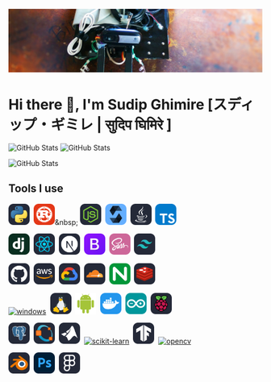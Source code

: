 ![Cover Photo](res/cover.jpg)

# Hi there 👋, I'm Sudip Ghimire [スディップ・ギミレ | सुदिप घिमिरे ]

![GitHub Stats](https://github-readme-stats.vercel.app/api/top-langs/?username=ghimiresdp&theme=radical&show_icons=true&hide_border=true&layout=compact)
![GitHub Stats](https://github-readme-stats.vercel.app/api?username=ghimiresdp&theme=radical&show_icons=true&hide_border=true&count_private=true)

![GitHub Stats](https://streak-stats.demolab.com?user=ghimiresdp&theme=radical&hide_border=true)

## Tools I use

<!-- [![My Skills](https://skillicons.dev/icons?i=python,rust,nodejs,solidity,java,ts&perline=6)](https://skillicons.dev) -->


<!-- [ Programming Languages ] -->
[<img src="https://raw.githubusercontent.com/tandpfun/skill-icons/main/icons/Python-Dark.svg" alt="python" width="42"/>](https://python.org)&nbsp;
[<img src="https://raw.githubusercontent.com/tandpfun/skill-icons/main/icons/Rust.svg" alt="rustlang" width="42" >]([https://rust-lang.org](https://www.rust-lang.org/))&nbsp;
[<img src="https://raw.githubusercontent.com/tandpfun/skill-icons/main/icons/NodeJS-Dark.svg" alt="nodejs" width="42"  />](https://nodejs.org)&nbsp;
[<img src="https://raw.githubusercontent.com/tandpfun/skill-icons/main/icons/Solidity.svg" alt="solidity" width="42" />](https://soliditylang.org/)&nbsp;
[<img src="https://raw.githubusercontent.com/tandpfun/skill-icons/main/icons/Java-Dark.svg" alt="java" width="42" />](https://www.java.com/en/)&nbsp;
[<img src="https://raw.githubusercontent.com/tandpfun/skill-icons/main/icons/TypeScript.svg" alt="typescript" width="42"  />](https://www.typescriptlang.org/)&nbsp;

<!-- [ Frameworks ] -->
[<img src="https://raw.githubusercontent.com/tandpfun/skill-icons/main/icons/Django.svg" alt="django" width="42" >](https://www.djangoproject.com/)&nbsp;
[<img src="https://raw.githubusercontent.com/tandpfun/skill-icons/main/icons/React-Dark.svg" alt="react" width="42"  />](https://react.dev/)&nbsp;
[<img src="https://raw.githubusercontent.com/tandpfun/skill-icons/main/icons/NextJS-Dark.svg" alt="next" width="42" >](https://nextjs.org/)&nbsp;
[<img src="https://raw.githubusercontent.com/tandpfun/skill-icons/main/icons/Bootstrap.svg" alt="bootstrap" width="42"  />](https://getbootstrap.com/)&nbsp;
[<img src="https://raw.githubusercontent.com/tandpfun/skill-icons/main/icons/Sass.svg" alt="sass" width="42"  />](https://sass-lang.com/)&nbsp;
[<img src="https://raw.githubusercontent.com/tandpfun/skill-icons/main/icons/TailwindCSS-Dark.svg" alt="tailwind" width="42" >](https://tailwindui.com/)&nbsp;

<!-- second line -->
<!-- [<img src="https://raw.githubusercontent.com/tandpfun/skill-icons/main/icons/Actix-Dark.svg" alt="actix" width="42"  />](https://actix.rs/)&nbsp; -->

<!-- [ Cloud ] -->
[<img src="https://raw.githubusercontent.com/tandpfun/skill-icons/main/icons/Github-Dark.svg" alt="github" width="42" >](https://github.com/)&nbsp;
[<img src="https://raw.githubusercontent.com/tandpfun/skill-icons/main/icons/AWS-Dark.svg" alt="aws" width="42" />](https://aws.amazon.com/)&nbsp;
[<img src="https://raw.githubusercontent.com/tandpfun/skill-icons/main/icons/GCP-Dark.svg" alt="gcp" width="42"  />](https://cloud.google.com/)&nbsp;
[<img src="https://raw.githubusercontent.com/tandpfun/skill-icons/main/icons/Cloudflare-Dark.svg" alt="cloudflare" width="42"  />](https://www.cloudflare.com/)&nbsp;
[<img src="https://raw.githubusercontent.com/tandpfun/skill-icons/main/icons/Nginx.svg" alt="nginx" width="42" >](https://nginx.org/)&nbsp;
[<img src="https://raw.githubusercontent.com/tandpfun/skill-icons/main/icons/Redis-Dark.svg" alt="redis" width="42"  />](https://redis.io/)&nbsp;

<!-- [ Platforms ] -->
[<img src="https://raw.githubusercontent.com/tandpfun/skill-icons/main/icons/Windows-Dark.svg" alt="windows" width="42" >](#)&nbsp;
[<img src="https://raw.githubusercontent.com/tandpfun/skill-icons/main/icons/Linux-Dark.svg" alt="ubuntu" width="42" >](#)&nbsp;
[<img src="https://raw.githubusercontent.com/devicons/devicon/master/icons/android/android-plain.svg" alt="android" width="42" >](#)&nbsp;
[<img src="https://raw.githubusercontent.com/tandpfun/skill-icons/main/icons/Docker.svg" alt="Docker" width="42"  />](#)&nbsp;
[<img src="https://raw.githubusercontent.com/tandpfun/skill-icons/main/icons/Arduino.svg" alt="arduino" width="42" />](https://www.arduino.cc/)&nbsp;
[<img src="https://raw.githubusercontent.com/tandpfun/skill-icons/main/icons/RaspberryPi-Dark.svg" alt="raspberry pi" width="42" />](https://www.raspberrypi.com/)&nbsp;

<!-- [ Data Science ] -->
[<img src="https://raw.githubusercontent.com/tandpfun/skill-icons/main/icons/PostgreSQL-Dark.svg" alt="postgresql" width="42" >](https://www.postgresql.org/)&nbsp;
[<img src="https://raw.githubusercontent.com/tandpfun/skill-icons/main/icons/Octave-Dark.svg" alt="octave" width="42" >](https://octave.org/)&nbsp;
[<img src="https://raw.githubusercontent.com/tandpfun/skill-icons/main/icons/Matlab-Dark.svg" alt="matlab" width="42" >]([https://.org/](https://www.mathworks.com/products/matlab.html))&nbsp;
[<img src="https://raw.githubusercontent.com/tandpfun/skill-icons/main/icons/ScikitLearn-Dark.svg" alt="scikit-learn" width="42" >](https://scikit-learn.org/stable/)&nbsp;
[<img src="https://raw.githubusercontent.com/tandpfun/skill-icons/main/icons/TensorFlow-Dark.svg" alt="tensorflow" width="42" >](https://www.tensorflow.org/)&nbsp;
[<img src="https://raw.githubusercontent.com/tandpfun/skill-icons/main/icons/OpenCV-Dark.svg" alt="opencv" width="42" >](https://opencv.org/)&nbsp;

<!-- [ Graphics ] -->
[<img src="https://raw.githubusercontent.com/tandpfun/skill-icons/main/icons/Blender-Dark.svg" alt="blender" width="42" >](https://www.blender.org/)&nbsp;
[<img src="https://raw.githubusercontent.com/tandpfun/skill-icons/main/icons/Photoshop.svg" alt="photoshop" width="42" >](https://www.adobe.com/products/photoshop.html)&nbsp;
[<img src="https://raw.githubusercontent.com/tandpfun/skill-icons/main/icons/Figma-Dark.svg" alt="figma" width="42" >](https://www.figma.com/)&nbsp;

<!-- <img src="" alt="" width="42" > -->

<!-- ## 🔭 I’m currently (but not actively) working on some of the projects

- [prefab server](https://github.com/ghimiresdp/prefab)
- [Rust Challenges](https://github.com/ghimiresdp/rust-challenges)
- [Python Projects](https://github.com/ghimiresdp/python-projects)
- [Python Notes](https://github.com/ghimiresdp/python-notes) -->
